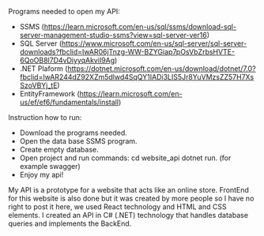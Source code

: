 Programs needed to open my API:

- SSMS (https://learn.microsoft.com/en-us/sql/ssms/download-sql-server-management-studio-ssms?view=sql-server-ver16)
- SQL Server (https://www.microsoft.com/en-us/sql-server/sql-server-downloads?fbclid=IwAR06jTnzg-WW-BZYGiap7pOsVbZrbsHVTE-6QoOB8l7D4vDiyyqAkviI9Ag)
- .NET Plaform (https://dotnet.microsoft.com/en-us/download/dotnet/7.0?fbclid=IwAR244dZ92XZm5dlwd4SqQY1IADi3LIS5Jr8YuVMzsZZ57H7XsSzoVBYj_tE)
- EntityFramework (https://learn.microsoft.com/en-us/ef/ef6/fundamentals/install)

Instruction how to run:

- Download the programs needed.
- Open the data base SSMS program.
- Create empty database.
- Open project and run commands: cd website_api dotnet run. (for example swagger)
- Enjoy my api!

My API is a prototype for a website that acts like an online store. FrontEnd for this website is also done but it was created by more people so I have no right to post it here, we used React technology and HTML and CSS elements. I created an API in C# (.NET) technology that handles database queries and implements the BackEnd. 
